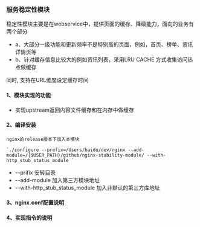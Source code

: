 ### 服务稳定性模块

稳定性模块主要是在webservice中，提供页面的缓存、降级能力，面向的业务有两个部分

- a、大部分一级功能和更新频率不是特别高的页面，例如，首页、榜单、资讯详情页等
- b、针对缓存信息比较大的例如资讯列表，采用LRU CACHE 方式收集访问热点做缓存

同时, 支持在URL维度设定缓存时间

#### 1、模块实现的功能
- 实现upstream返回内容文件缓存和在内存中做缓存


#### 2、编译安装
    nginx的release版本下加入本模块

    `./configure --prefix=/Users/baidu/dev/nginx --add-module=/{$USER_PATH}/github/nginx-stability-module/ --with-http_stub_status_module `

- --prifix 安转目录
- --add-module 加入第三方模块地址
- --with-http_stub_status_module 加入非默认的第三方库地址


#### 3、nginx.conf配置说明


#### 4、实现指令的说明

